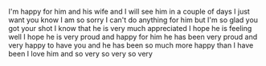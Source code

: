 I'm happy for him and his wife and I will see him in a couple of days I just want you know I am so sorry I can't do anything for him but I'm so glad you got your shot I know that he is very much appreciated I hope he is feeling well I hope he is very proud and happy for him he has been very proud and very happy to have you and he has been so much more happy than I have been I love him and so very so very so very

